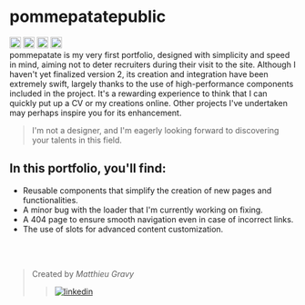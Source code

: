 # pommepatatepublic
<img height="20px" src="https://img.shields.io/badge/Bootstrap-563D7C?style=for-the-badge&logo=bootstrap&logoColor=white" alt="bootstrap" title="bootstrap"/> <img height="20px" src="https://img.shields.io/badge/Sass-CC6699?style=for-the-badge&logo=sass&logoColor=white" alt="sass" title="sass"/> <img height="20px" src="https://img.shields.io/badge/Vue%20js-35495E?style=for-the-badge&logo=vuedotjs&logoColor=4FC08D" alt="vueJS" title="vueJS"/> <img height="20px" src="https://img.shields.io/badge/JavaScript-323330?style=for-the-badge&logo=javascript&logoColor=F7DF1E" alt="JS" title="JS"/>
<br />
pommepatate is my very first portfolio, designed with simplicity and speed in mind, aiming not to deter recruiters during their visit to the site. Although I haven't yet finalized version 2, its creation and integration have been extremely swift, largely thanks to the use of high-performance components included in the project. It's a rewarding experience to think that I can quickly put up a CV or my creations online. Other projects I've undertaken may perhaps inspire you for its enhancement.

> I'm not a designer, and I'm eagerly looking forward to discovering your talents in this field.

## In this portfolio, you'll find:

- Reusable components that simplify the creation of new pages and functionalities.
- A minor bug with the loader that I'm currently working on fixing.
- A 404 page to ensure smooth navigation even in case of incorrect links.
- The use of slots for advanced content customization.

<br />
<br />

> Created by _Matthieu Gravy_
> > <a href="https://www.linkedin.com/in/matthieugravy/"><img src="https://img.shields.io/badge/LinkedIn-0077B5?style=for-the-badge&logo=linkedin&logoColor=white" alt="linkedin" title="linkedin"/></a>
<br/>
